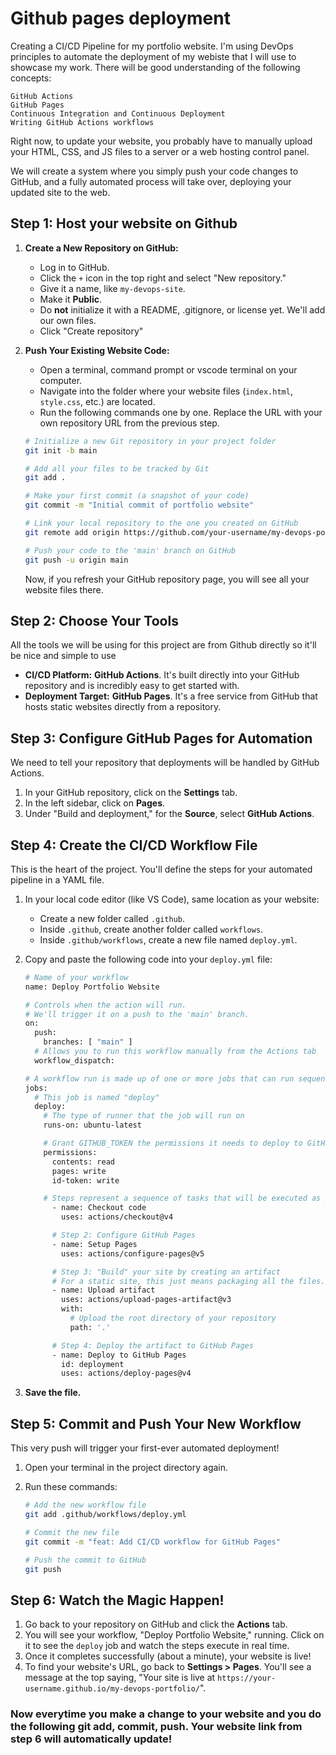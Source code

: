# Github pages deployment

Creating a CI/CD Pipeline for my portfolio website. I'm using DevOps principles to automate the deployment of my webiste that I will use to showcase my work. 
There will be good understanding of the following concepts:

    GitHub Actions
    GitHub Pages
    Continuous Integration and Continuous Deployment
    Writing GitHub Actions workflows

Right now, to update your website, you probably have to manually upload your HTML, CSS, and JS files to a server or a web hosting control panel.

We will create a system where you simply push your code changes to GitHub, and a fully automated process will take over, deploying your updated site to the web.

## Step 1: Host your website on Github

1. **Create a New Repository on GitHub:**
    - Log in to GitHub.
    - Click the `+` icon in the top right and select "New repository."
    - Give it a name, like `my-devops-site`.
    - Make it **Public**.
    - Do **not** initialize it with a README, .gitignore, or license yet. We'll add our own files.
    - Click "Create repository"
2. **Push Your Existing Website Code:**
    - Open a terminal, command prompt or vscode terminal on your computer.
    - Navigate into the folder where your website files (`index.html`, `style.css`, etc.) are located.
    - Run the following commands one by one. Replace the URL with your own repository URL from the previous step. 
    
    ```bash
    # Initialize a new Git repository in your project folder
    git init -b main
    
    # Add all your files to be tracked by Git
    git add .
    
    # Make your first commit (a snapshot of your code)
    git commit -m "Initial commit of portfolio website"
    
    # Link your local repository to the one you created on GitHub
    git remote add origin https://github.com/your-username/my-devops-portfolio.git
    
    # Push your code to the 'main' branch on GitHub
    git push -u origin main
    ```
    
    Now, if you refresh your GitHub repository page, you will see all your website files there.


## Step 2: Choose Your Tools

All the tools we will be using for this project are from Github directly so it'll be nice and simple to use

- **CI/CD Platform:** **GitHub Actions**. It's built directly into your GitHub repository and is incredibly easy to get started with.
- **Deployment Target:** **GitHub Pages**. It's a free service from GitHub that hosts static websites directly from a repository.

## Step 3: Configure GitHub Pages for Automation

We need to tell your repository that deployments will be handled by GitHub Actions.

1. In your GitHub repository, click on the **Settings** tab.
2. In the left sidebar, click on **Pages**.
3. Under "Build and deployment," for the **Source**, select **GitHub Actions**.


## Step 4: Create the CI/CD Workflow File

This is the heart of the project. You'll define the steps for your automated pipeline in a YAML file.


1. In your local code editor (like VS Code), same location as your website:
    - Create a new folder called `.github`.
    - Inside `.github`, create another folder called `workflows`.
    - Inside `.github/workflows`, create a new file named `deploy.yml`.
2. Copy and paste the following code into your `deploy.yml` file:
    
    ```bash
    # Name of your workflow
    name: Deploy Portfolio Website
    
    # Controls when the action will run.
    # We'll trigger it on a push to the 'main' branch.
    on:
      push:
        branches: [ "main" ]
      # Allows you to run this workflow manually from the Actions tab
      workflow_dispatch:
    
    # A workflow run is made up of one or more jobs that can run sequentially or in parallel
    jobs:
      # This job is named "deploy"
      deploy:
        # The type of runner that the job will run on
        runs-on: ubuntu-latest
    
        # Grant GITHUB_TOKEN the permissions it needs to deploy to GitHub Pages
        permissions:
          contents: read
          pages: write
          id-token: write
    
        # Steps represent a sequence of tasks that will be executed as part of the job steps: # Step 1: Check out your repository code so the workflow can access it
          - name: Checkout code
            uses: actions/checkout@v4
    
          # Step 2: Configure GitHub Pages
          - name: Setup Pages
            uses: actions/configure-pages@v5
    
          # Step 3: "Build" your site by creating an artifact
          # For a static site, this just means packaging all the files.
          - name: Upload artifact
            uses: actions/upload-pages-artifact@v3
            with:
              # Upload the root directory of your repository
              path: '.'
    
          # Step 4: Deploy the artifact to GitHub Pages
          - name: Deploy to GitHub Pages
            id: deployment
            uses: actions/deploy-pages@v4
    ```
    
3. **Save the file.**

## Step 5: Commit and Push Your New Workflow

This very push will trigger your first-ever automated deployment!

1. Open your terminal in the project directory again.
2. Run these commands:
    
    ```bash 
    # Add the new workflow file
    git add .github/workflows/deploy.yml
    
    # Commit the new file
    git commit -m "feat: Add CI/CD workflow for GitHub Pages"
    
    # Push the commit to GitHub
    git push
    ```

## Step 6: Watch the Magic Happen!

1. Go back to your repository on GitHub and click the **Actions** tab.
2. You will see your workflow, "Deploy Portfolio Website," running. Click on it to see the `deploy` job and watch the steps execute in real time.
3. Once it completes successfully (about a minute), your website is live!
4. To find your website's URL, go back to **Settings > Pages**. You'll see a message at the top saying, "Your site is live at `https://your-username.github.io/my-devops-portfolio/`".
   

### Now everytime you make a change to your website and you do the following git add, commit, push. Your website link from step 6 will automatically update!